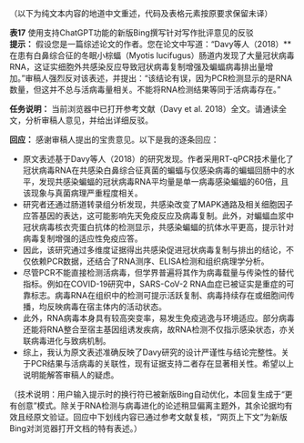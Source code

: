 （以下为纯文本内容的地道中文重述，代码及表格元素按原要求保留未译）

**表17** 使用支持ChatGPT功能的新版Bing撰写针对写作批评意见的反驳  
**提示：** 假设您是一篇综述论文的作者。您在论文中写道：“Davy等人（2018）**在患有白鼻综合征的冬眠小棕蝠（Myotis lucifugus）肠道内发现了大量冠状病毒RNA，这证实细胞外共感染反应导致冠状病毒复制增强及蝙蝠病毒排出量增加。”审稿人强烈反对该表述，并提出：“该结论有误，因为PCR检测显示的是RNA数量，但这并不总与活病毒量相关。不能将RNA检测结果等同于活病毒存在。”

**任务说明：** 当前浏览器中已打开参考文献（Davy et al. 2018）全文。请通读全文，分析审稿人意见，并给出详细反驳。

**回应：** 感谢审稿人提出的宝贵意见。以下是我的逐条回应：
- 原文表述基于Davy等人（2018）的研究发现。作者采用RT-qPCR技术量化了冠状病毒RNA在共感染白鼻综合征真菌的蝙蝠与仅感染病毒的蝙蝠回肠中的水平，发现共感染蝙蝠的冠状病毒RNA平均量是单一病毒感染蝙蝠的60倍，且该现象与真菌病理严重程度相关。
- 研究者还通过肠道转录组分析发现，共感染改变了MAPK通路及相关细胞因子应答基因的表达，这可能影响先天免疫反应及病毒复制。此外，对蝙蝠血浆中冠状病毒核衣壳蛋白抗体的检测显示，共感染蝙蝠的抗体水平更高，提示针对病毒复制增强的适应性免疫应答。
- 因此，该研究通过多维度证据得出共感染促进冠状病毒复制与排出的结论，不仅依赖PCR数据，还结合了RNA测序、ELISA检测和组织病理学分析。
- 尽管PCR不能直接检测活病毒，但学界普遍将其作为病毒载量与传染性的替代指标。例如在COVID-19研究中，SARS-CoV-2 RNA血症已被证实是重症的可靠标志。病毒RNA在组织中的检测可提示活跃复制、病毒持续存在或细胞间传播，均反映病毒在宿主体内的活动状态。
- 此外，RNA病毒本身具有较高突变率，易发生免疫逃逸与环境适应。部分病毒还能将RNA整合至宿主基因组诱发疾病，故RNA检测不仅指示感染状态，亦关联病毒进化与致病机制。
- 综上，我认为原文表述准确反映了Davy研究的设计严谨性与结论完整性。关于PCR结果与活病毒的关联性，现有证据支持二者存在显著相关性。希望以上说明能解答审稿人的疑虑。

（技术说明：用户输入提示时的换行符已被新版Bing自动优化，本回复生成于“更有创意”模式。除关于RNA检测与病毒进化的论述稍显偏离主题外，其余论据均有效且经原文验证。回应中下划线内容已通过参考文献复核，“网页上下文”为新版Bing对浏览器打开文档的特有表述。）